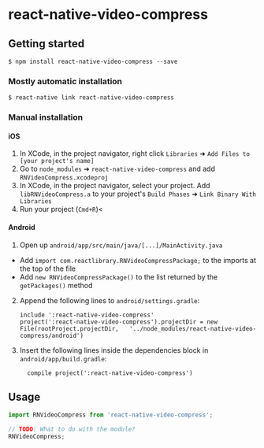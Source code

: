 
# react-native-video-compress

## Getting started

`$ npm install react-native-video-compress --save`

### Mostly automatic installation

`$ react-native link react-native-video-compress`

### Manual installation


#### iOS

1. In XCode, in the project navigator, right click `Libraries` ➜ `Add Files to [your project's name]`
2. Go to `node_modules` ➜ `react-native-video-compress` and add `RNVideoCompress.xcodeproj`
3. In XCode, in the project navigator, select your project. Add `libRNVideoCompress.a` to your project's `Build Phases` ➜ `Link Binary With Libraries`
4. Run your project (`Cmd+R`)<

#### Android

1. Open up `android/app/src/main/java/[...]/MainActivity.java`
  - Add `import com.reactlibrary.RNVideoCompressPackage;` to the imports at the top of the file
  - Add `new RNVideoCompressPackage()` to the list returned by the `getPackages()` method
2. Append the following lines to `android/settings.gradle`:
  	```
  	include ':react-native-video-compress'
  	project(':react-native-video-compress').projectDir = new File(rootProject.projectDir, 	'../node_modules/react-native-video-compress/android')
  	```
3. Insert the following lines inside the dependencies block in `android/app/build.gradle`:
  	```
      compile project(':react-native-video-compress')
  	```


## Usage
```javascript
import RNVideoCompress from 'react-native-video-compress';

// TODO: What to do with the module?
RNVideoCompress;
```
  